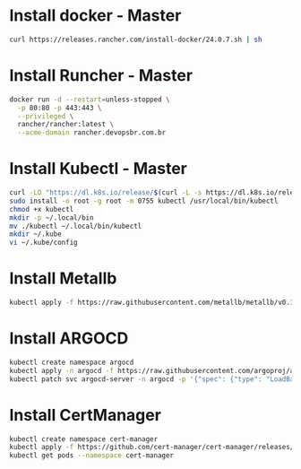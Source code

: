 # Install docker - Master
```bash
curl https://releases.rancher.com/install-docker/24.0.7.sh | sh
```
# Install Runcher - Master
```bash
docker run -d --restart=unless-stopped \
  -p 80:80 -p 443:443 \
  --privileged \
  rancher/rancher:latest \
  --acme-domain rancher.devopsbr.com.br
```
# Install Kubectl - Master  
```bash
curl -LO "https://dl.k8s.io/release/$(curl -L -s https://dl.k8s.io/release/stable.txt)/bin/linux/amd64/kubectl"
sudo install -o root -g root -m 0755 kubectl /usr/local/bin/kubectl
chmod +x kubectl
mkdir -p ~/.local/bin
mv ./kubectl ~/.local/bin/kubectl
mkdir ~/.kube
vi ~/.kube/config
```
# Install Metallb
```bash
kubectl apply -f https://raw.githubusercontent.com/metallb/metallb/v0.14.4/config/manifests/metallb-native.yaml
```
# Install ARGOCD
```bash
kubectl create namespace argocd
kubectl apply -n argocd -f https://raw.githubusercontent.com/argoproj/argo-cd/stable/manifests/install.yaml
kubectl patch svc argocd-server -n argocd -p '{"spec": {"type": "LoadBalancer"}}'
```
# Install CertManager
```bash
kubectl create namespace cert-manager
kubectl apply -f https://github.com/cert-manager/cert-manager/releases/download/v1.14.4/cert-manager.yaml
kubectl get pods --namespace cert-manager
```
